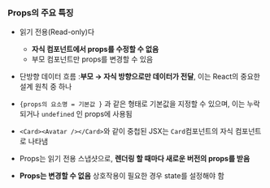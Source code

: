 
### Props의 주요 특징

- 읽기 전용(Read-only)다
    - **자식 컴포넌트에서 props를 수정할 수 없음**
    - 부모 컴포넌트만 props를 변경할 수 있음
- 단방향 데이터 흐름
	:**부모 → 자식 방향으로만 데이터가 전달**, 이는 React의 중요한 설계 원칙 중 하나
	
- `{props의 요소명 = 기본값 }` 과 같은 형태로 기본값을 지정할 수 있으며, 이는 누락되거나 `undefined` 인 props에 사용됨

- `<Card><Avatar /></Card>`와 같이 중첩된 JSX는 `Card`컴포넌트의 자식 컴포넌트로 나타냄

- Props는 읽기 전용 스냅샷으로, **렌더링 할 때마다 새로운 버전의 props를 받음**

- **Props는 변경할 수 없음** 상호작용이 필요한 경우 state를 설정해야 함